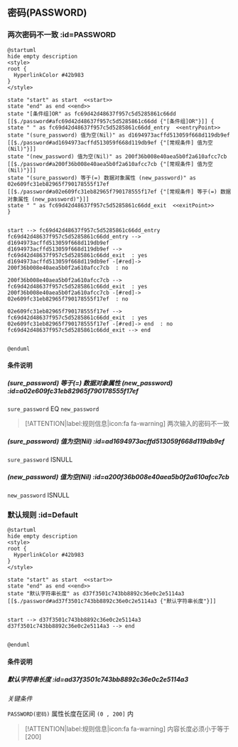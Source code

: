 ## 密码(PASSWORD) <!-- {docsify-ignore-all} -->

   

### 两次密码不一致 :id=PASSWORD

```plantuml
@startuml
hide empty description
<style>
root {
  HyperlinkColor #42b983
}
</style>

state "start" as start  <<start>>
state "end" as end <<end>>
state "[条件组]OR" as fc69d42d48637f957c5d5285861c66dd [[$./password#afc69d42d48637f957c5d5285861c66dd {"[条件组]OR"}]] {
state " " as fc69d42d48637f957c5d5285861c66dd_entry  <<entryPoint>>
state "(sure_password) 值为空(Nil)" as d1694973acffd513059f668d119db9ef [[$./password#ad1694973acffd513059f668d119db9ef {"[常规条件] 值为空(Nil)"}]]
state "(new_password) 值为空(Nil)" as 200f36b008e40aea5b0f2a610afcc7cb [[$./password#a200f36b008e40aea5b0f2a610afcc7cb {"[常规条件] 值为空(Nil)"}]]
state "(sure_password) 等于(=) 数据对象属性 (new_password)" as 02e609fc31eb82965f790178555f17ef [[$./password#a02e609fc31eb82965f790178555f17ef {"[常规条件] 等于(=) 数据对象属性 (new_password)"}]]
state " " as fc69d42d48637f957c5d5285861c66dd_exit  <<exitPoint>>
}


start --> fc69d42d48637f957c5d5285861c66dd_entry 
fc69d42d48637f957c5d5285861c66dd_entry --> d1694973acffd513059f668d119db9ef 
d1694973acffd513059f668d119db9ef --> fc69d42d48637f957c5d5285861c66dd_exit  : yes
d1694973acffd513059f668d119db9ef -[#red]-> 200f36b008e40aea5b0f2a610afcc7cb  : no

200f36b008e40aea5b0f2a610afcc7cb --> fc69d42d48637f957c5d5285861c66dd_exit  : yes
200f36b008e40aea5b0f2a610afcc7cb -[#red]-> 02e609fc31eb82965f790178555f17ef  : no

02e609fc31eb82965f790178555f17ef --> fc69d42d48637f957c5d5285861c66dd_exit  : yes
02e609fc31eb82965f790178555f17ef -[#red]-> end  : no
fc69d42d48637f957c5d5285861c66dd_exit --> end 


@enduml
```

#### 条件说明

##### (sure_password) 等于(=) 数据对象属性 (new_password) :id=a02e609fc31eb82965f790178555f17ef



`sure_password` EQ  `new_password`

> [!ATTENTION|label:规则信息|icon:fa fa-warning]
> 两次输入的密码不一致


##### (sure_password) 值为空(Nil) :id=ad1694973acffd513059f668d119db9ef



`sure_password` ISNULL 

##### (new_password) 值为空(Nil) :id=a200f36b008e40aea5b0f2a610afcc7cb



`new_password` ISNULL 


### 默认规则 :id=Default

```plantuml
@startuml
hide empty description
<style>
root {
  HyperlinkColor #42b983
}
</style>

state "start" as start  <<start>>
state "end" as end <<end>>
state "默认字符串长度" as d37f3501c743bb8892c36e0c2e5114a3 [[$./password#ad37f3501c743bb8892c36e0c2e5114a3 {"默认字符串长度"}]]


start --> d37f3501c743bb8892c36e0c2e5114a3 
d37f3501c743bb8892c36e0c2e5114a3 --> end 


@enduml
```

#### 条件说明

##### 默认字符串长度 :id=ad37f3501c743bb8892c36e0c2e5114a3


*关键条件*


`PASSWORD(密码)` 属性长度在区间 `(0 , 200]` 内

> [!ATTENTION|label:规则信息|icon:fa fa-warning]
> 内容长度必须小于等于[200]







